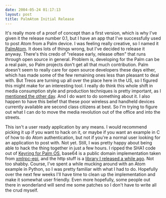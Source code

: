 ```yaml
---
date: 2004-05-24 01:17:13
layout: post
title: PalmAtom Initial Release
---
```


It's really more of a proof of concept than a first version, which is why I've given it the release number 0.1, but I have an app that I've successfully used to post Atom from a Palm device. I was feeling really creative, so I named it [PalmAtom](http://www.bitsplitter.net/palmatom/). It does lots of things wrong, but I've decided to release it anyway. There's this credo of "release early, release often" that runs through open source in general. Problem is, developing for the Palm can be a real pain, so Palm projects don't get all that much contribution. Palm doesn't seem to really care for open source developers these days either, which has made some of the few remaining ones less than pleasant to deal with. But Treos are turning up all over the place here in the US, so I figured this might make for an interesting tool. I really do think this whole shift in media consumption style and production techniques is pretty important, as I [mentioned the other day](http://www.bitsplitter.net/blog/index.php?p=269). And I do want to do something about it. I also happen to have this belief that these poor wireless and handheld devices currently available are second class citizens at best. So I'm trying to figure out what I can do to move the media revolution out of the office and into the streets.

This isn't a user ready application by any means. I would recommend picking it up if you want to hack on it, or maybe if you want an example in C of how to do Atom authentication, but not if you're a normal user looking for an application to post with. Not yet. Still, I was pretty happy about being able to hack the thing together in just a few hours. I ripped the SHA1 code out of [Keyring for Palm OS](http://gnukeyring.sourceforge.net/), base64 is a public domain implementation taken from [xmlrpc-epi](http://xmlrpc-epi.sourceforge.net/), and the http stuff is a [library I released a while ago](http://www.bitsplitter.net/PalmHTTP/). Not too shabby. Course, I've spent a while mucking around with an Atom example in Python, so I was pretty familiar with what I had to do. Hopefully over the next few weeks I'll have time to clean up the implementation and make it somewhat user friendly. Even more hopefully, some people out there in wonderland will send me some patches so I don't have to write all the crud myself.
